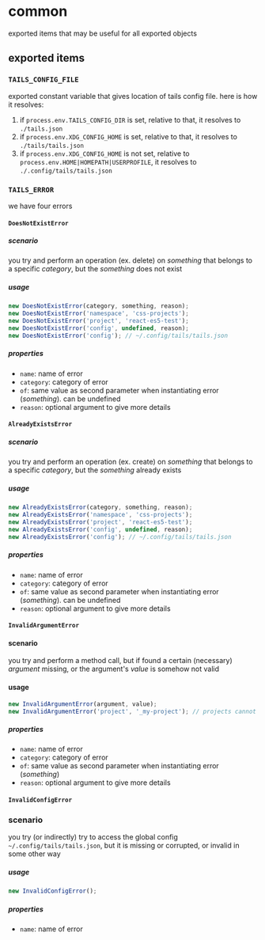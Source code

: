 # common

exported items that may be useful for all exported objects

## exported items

### `TAILS_CONFIG_FILE`

exported constant variable that gives location of tails config file. here is how it resolves:

1. if `process.env.TAILS_CONFIG_DIR` is set, relative to that, it resolves to `./tails.json`
1. if `process.env.XDG_CONFIG_HOME` is set, relative to that, it resolves to `./tails/tails.json`
1. if `process.env.XDG_CONFIG_HOME` is not set, relative to `process.env.HOME|HOMEPATH|USERPROFILE`, it resolves to `./.config/tails/tails.json`

### `TAILS_ERROR`

we have four errors

#### `DoesNotExistError`

##### scenario

you try and perform an operation (ex. delete) on _something_ that belongs to a specific _category_, but the _something_ does not exist

##### usage

```js
new DoesNotExistError(category, something, reason);
new DoesNotExistError('namespace', 'css-projects');
new DoesNotExistError('project', 'react-es5-test');
new DoesNotExistError('config', undefined, reason);
new DoesNotExistError('config'); // ~/.config/tails/tails.json
```

##### properties

- `name`: name of error
- `category`: category of error
- `of`: same value as second parameter when instantiating error (_something_). can be undefined
- `reason`: optional argument to give more details

#### `AlreadyExistsError`

##### scenario

you try and perform an operation (ex. create) on _something_ that belongs to a specific _category_, but the _something_ already exists

##### usage

```js
new AlreadyExistsError(category, something, reason);
new AlreadyExistsError('namespace', 'css-projects');
new AlreadyExistsError('project', 'react-es5-test');
new AlreadyExistsError('config', undefined, reason);
new AlreadyExistsError('config'); // ~/.config/tails/tails.json
```

##### properties

- `name`: name of error
- `category`: category of error
- `of`: same value as second parameter when instantiating error (_something_). can be undefined
- `reason`: optional argument to give more details

#### `InvalidArgumentError`

#### scenario

you try and perform a method call, but if found a certain (necessary) _argument_ missing, or the argument's _value_ is somehow not valid

#### usage

```js
new InvalidArgumentError(argument, value);
new InvalidArgumentError('project', '_my-project'); // projects cannot have leading underscore
```

##### properties

- `name`: name of error
- `category`: category of error
- `of`: same value as second parameter when instantiating error (_something_)
- `reason`: optional argument to give more details

#### `InvalidConfigError`

### scenario

you try (or indirectly) try to access the global config `~/.config/tails/tails.json`, but it is missing or corrupted, or invalid in some other way

##### usage

```js
new InvalidConfigError();
```

##### properties

- `name`: name of error
